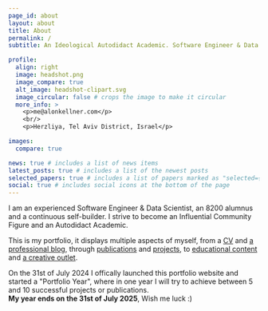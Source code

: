 ```yaml
---
page_id: about
layout: about
title: About
permalink: /
subtitle: An Ideological Autodidact Academic. Software Engineer & Data Scientist

profile:
  align: right
  image: headshot.png
  image_compare: true
  alt_image: headshot-clipart.svg
  image_circular: false # crops the image to make it circular
  more_info: >
    <p>me@alonkellner.com</p>
    <br/>
    <p>Herzliya, Tel Aviv District, Israel</p>

images:
  compare: true

news: true # includes a list of news items
latest_posts: true # includes a list of the newest posts
selected_papers: true # includes a list of papers marked as "selected={true}"
social: true # includes social icons at the bottom of the page
---
```


I am an experienced Software Engineer & Data Scientist, an 8200 alumnus and a continuous self-builder. I strive to become an Influential Community Figure and an Autodidact Academic.

This is my portfolio, it displays multiple aspects of myself, from a [CV](cv) and [a professional blog](blog), through [publications](publications) and [projects](projects), to [educational content](teaching) and [a creative outlet](drawer).

On the 31st of July 2024 I offically launched this portfolio website and started a "Portfolio Year", where in one year I will try to achieve between 5 and 10 successful projects or publications.  
**My year ends on the 31st of July 2025**, Wish me luck :)
